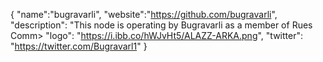 {
  "name":"bugravarli",
  "website":"https://github.com/bugravarli",
  "description": "This node is operating by Bugravarli as a member of Rues Comm>
  "logo": "https://i.ibb.co/hWJvHt5/ALAZZ-ARKA.png",
  "twitter": "https://twitter.com/Bugravarl1"
}
